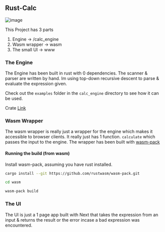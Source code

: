 ## Rust-Calc

![image](https://user-images.githubusercontent.com/12128153/117473350-894b4780-af62-11eb-8590-0db8bd07bf81.png)

This Project has 3 parts

1. Engine -> /calc_engine
2. Wasm wrapper -> wasm
3. The small UI -> www

### The Engine

The Engine has been built in rust with 0 dependencies. The scanner & parser are written by hand. Im using top-down recursive descent to parse & evaluate the expression given.

Check out the `examples` folder in the `calc_engine` directory to see how it can be used.

Crate [Link](https://crates.io/crates/calc_engine)

### Wasm Wrapper

The wasm wrapper is really just a wrapper for the engine which makes it accessible to browser clients.
It really just has 1 function. `calculate` which passes the input to the engine. The wrapper has been built with [wasm-pack](https://github.com/rustwasm/wasm-pack)

#### Running the build (from wasm)

Install wasm-pack, assuming you have rust installed.

```sh
cargo install --git https://github.com/rustwasm/wasm-pack.git

cd wasm

wasm-pack build

```

### The UI

The UI is just a 1 page app built with Next that takes the expression from an input & returns the result or the error incase a bad expression was encountered.
